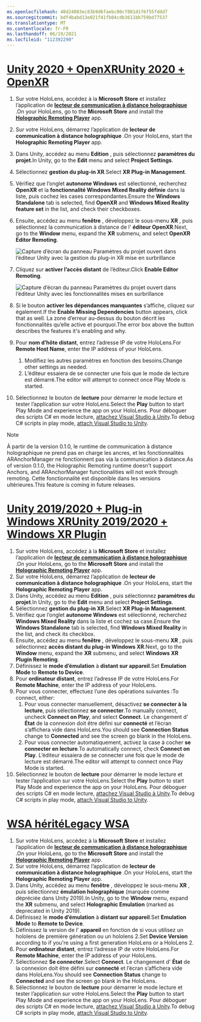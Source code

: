 ```yaml
---
ms.openlocfilehash: 40d24083ec83b9d6faebc00cf801d1f6f55fddd7
ms.sourcegitcommit: bdf4babd13e021f41fb04cdb3611bb759bd77537
ms.translationtype: MT
ms.contentlocale: fr-FR
ms.lasthandoff: 06/19/2021
ms.locfileid: "112392290"
---
```

# <a name="unity-2020--openxr"></a>[<span data-ttu-id="be3ff-101">Unity 2020 + OpenXR</span><span class="sxs-lookup"><span data-stu-id="be3ff-101">Unity 2020 + OpenXR</span></span>](#tab/openxr)

1. <span data-ttu-id="be3ff-102">Sur votre HoloLens, accédez à la **Microsoft Store** et installez l’application de **[lecteur de communication à distance holographique](https://www.microsoft.com/store/p/holographic-remoting-player/9nblggh4sv40)** .</span><span class="sxs-lookup"><span data-stu-id="be3ff-102">On your HoloLens, go to the **Microsoft Store** and install the **[Holographic Remoting Player](https://www.microsoft.com/store/p/holographic-remoting-player/9nblggh4sv40)** app.</span></span>
1. <span data-ttu-id="be3ff-103">Sur votre HoloLens, démarrez l’application de **lecteur de communication à distance holographique** .</span><span class="sxs-lookup"><span data-stu-id="be3ff-103">On your HoloLens, start the **Holographic Remoting Player** app.</span></span>
1. <span data-ttu-id="be3ff-104">Dans Unity, accédez au menu **Edition** , puis sélectionnez **paramètres du projet**.</span><span class="sxs-lookup"><span data-stu-id="be3ff-104">In Unity, go to the **Edit** menu and select **Project Settings**.</span></span>
1. <span data-ttu-id="be3ff-105">Sélectionnez **gestion du plug-in XR**.</span><span class="sxs-lookup"><span data-stu-id="be3ff-105">Select **XR Plug-in Management**.</span></span>
1. <span data-ttu-id="be3ff-106">Vérifiez que l’onglet **autonome Windows** est sélectionné, recherchez **OpenXR** et la **fonctionnalité Windows Mixed Reality définie** dans la liste, puis cochez les cases correspondantes.</span><span class="sxs-lookup"><span data-stu-id="be3ff-106">Ensure the **Windows Standalone** tab is selected, find **OpenXR** and **Windows Mixed Reality feature set** in the list, and check their checkboxes.</span></span>
1. <span data-ttu-id="be3ff-107">Ensuite, accédez au menu **fenêtre** , développez le sous-menu **XR** , puis sélectionnez la communication à distance de l' **éditeur OpenXR**.</span><span class="sxs-lookup"><span data-stu-id="be3ff-107">Next, go to the **Window** menu, expand the **XR** submenu, and select **OpenXR Editor Remoting**.</span></span>

    ![Capture d’écran du panneau Paramètres du projet ouvert dans l’éditeur Unity avec la gestion du plug-in XR mise en surbrillance](../images/openxr-features-img-02.png)

1. <span data-ttu-id="be3ff-109">Cliquez sur **activer l’accès distant** de l’éditeur.</span><span class="sxs-lookup"><span data-stu-id="be3ff-109">Click **Enable Editor Remoting**.</span></span>

    ![Capture d’écran du panneau Paramètres du projet ouvert dans l’éditeur Unity avec les fonctionnalités mises en surbrillance](../images/openxr-features-img-03.png)

1. <span data-ttu-id="be3ff-111">Si le bouton **activer les dépendances manquantes** s’affiche, cliquez sur également.</span><span class="sxs-lookup"><span data-stu-id="be3ff-111">If the **Enable Missing Dependencies** button appears, click that as well.</span></span> <span data-ttu-id="be3ff-112">La zone d’erreur au-dessus du bouton décrit les fonctionnalités qu’elle active et pourquoi.</span><span class="sxs-lookup"><span data-stu-id="be3ff-112">The error box above the button describes the features it's enabling and why.</span></span>
1. <span data-ttu-id="be3ff-113">Pour **nom d’hôte distant**, entrez l’adresse IP de votre HoloLens.</span><span class="sxs-lookup"><span data-stu-id="be3ff-113">For **Remote Host Name**, enter the IP address of your HoloLens.</span></span>
   1. <span data-ttu-id="be3ff-114">Modifiez les autres paramètres en fonction des besoins.</span><span class="sxs-lookup"><span data-stu-id="be3ff-114">Change other settings as needed.</span></span>
   1. <span data-ttu-id="be3ff-115">L’éditeur essaiera de se connecter une fois que le mode de lecture est démarré.</span><span class="sxs-lookup"><span data-stu-id="be3ff-115">The editor will attempt to connect once Play Mode is started.</span></span>
1. <span data-ttu-id="be3ff-116">Sélectionnez le bouton de **lecture** pour démarrer le mode lecture et tester l’application sur votre HoloLens.</span><span class="sxs-lookup"><span data-stu-id="be3ff-116">Select the **Play** button to start Play Mode and experience the app on your HoloLens.</span></span> <span data-ttu-id="be3ff-117">Pour déboguer des scripts C# en mode lecture, [attachez Visual Studio à Unity](/visualstudio/gamedev/unity/get-started/using-visual-studio-tools-for-unity?pivots=windows).</span><span class="sxs-lookup"><span data-stu-id="be3ff-117">To debug C# scripts in play mode, [attach Visual Studio to Unity](/visualstudio/gamedev/unity/get-started/using-visual-studio-tools-for-unity?pivots=windows).</span></span>

> [!NOTE]
> <span data-ttu-id="be3ff-118">À partir de la version 0.1.0, le runtime de communication à distance holographique ne prend pas en charge les ancres, et les fonctionnalités ARAnchorManager ne fonctionnent pas via la communication à distance.</span><span class="sxs-lookup"><span data-stu-id="be3ff-118">As of version 0.1.0, the Holographic Remoting runtime doesn’t support Anchors, and ARAnchorManager functionalities will not work through remoting.</span></span>  <span data-ttu-id="be3ff-119">Cette fonctionnalité est disponible dans les versions ultérieures.</span><span class="sxs-lookup"><span data-stu-id="be3ff-119">This feature is coming in future releases.</span></span>

# <a name="unity-20192020--windows-xr-plugin"></a>[<span data-ttu-id="be3ff-120">Unity 2019/2020 + Plug-in Windows XR</span><span class="sxs-lookup"><span data-stu-id="be3ff-120">Unity 2019/2020 + Windows XR Plugin</span></span>](#tab/winxr)

1. <span data-ttu-id="be3ff-121">Sur votre HoloLens, accédez à la **Microsoft Store** et installez l’application de **[lecteur de communication à distance holographique](https://www.microsoft.com/store/p/holographic-remoting-player/9nblggh4sv40)** .</span><span class="sxs-lookup"><span data-stu-id="be3ff-121">On your HoloLens, go to the **Microsoft Store** and install the **[Holographic Remoting Player](https://www.microsoft.com/store/p/holographic-remoting-player/9nblggh4sv40)** app.</span></span>
1. <span data-ttu-id="be3ff-122">Sur votre HoloLens, démarrez l’application de **lecteur de communication à distance holographique** .</span><span class="sxs-lookup"><span data-stu-id="be3ff-122">On your HoloLens, start the **Holographic Remoting Player** app.</span></span>
1. <span data-ttu-id="be3ff-123">Dans Unity, accédez au menu **Edition** , puis sélectionnez **paramètres du projet**.</span><span class="sxs-lookup"><span data-stu-id="be3ff-123">In Unity, go to the **Edit** menu and select **Project Settings**.</span></span>
1. <span data-ttu-id="be3ff-124">Sélectionnez **gestion du plug-in XR**.</span><span class="sxs-lookup"><span data-stu-id="be3ff-124">Select **XR Plug-in Management**.</span></span>
1. <span data-ttu-id="be3ff-125">Vérifiez que l’onglet **autonome Windows** est sélectionné, recherchez **Windows Mixed Reality** dans la liste et cochez sa case.</span><span class="sxs-lookup"><span data-stu-id="be3ff-125">Ensure the **Windows Standalone** tab is selected, find **Windows Mixed Reality** in the list, and check its checkbox.</span></span>
1. <span data-ttu-id="be3ff-126">Ensuite, accédez au menu **fenêtre** , développez le sous-menu **XR** , puis sélectionnez **accès distant du plug-in Windows XR**.</span><span class="sxs-lookup"><span data-stu-id="be3ff-126">Next, go to the **Window** menu, expand the **XR** submenu, and select **Windows XR Plugin Remoting**.</span></span>
1. <span data-ttu-id="be3ff-127">Définissez le **mode d’émulation** à **distant sur appareil**.</span><span class="sxs-lookup"><span data-stu-id="be3ff-127">Set **Emulation Mode** to **Remote to Device**.</span></span>
1. <span data-ttu-id="be3ff-128">Pour **ordinateur distant**, entrez l’adresse IP de votre HoloLens.</span><span class="sxs-lookup"><span data-stu-id="be3ff-128">For **Remote Machine**, enter the IP address of your HoloLens.</span></span>
1. <span data-ttu-id="be3ff-129">Pour vous connecter, effectuez l’une des opérations suivantes :</span><span class="sxs-lookup"><span data-stu-id="be3ff-129">To connect, either:</span></span>
   1. <span data-ttu-id="be3ff-130">Pour vous connecter manuellement, désactivez **se connecter à la lecture**, puis sélectionnez **se connecter**.</span><span class="sxs-lookup"><span data-stu-id="be3ff-130">To manually connect, uncheck **Connect on Play**, and select **Connect**.</span></span> <span data-ttu-id="be3ff-131">Le changement d' **État** de la connexion doit être défini sur **connecté** et l’écran s’affichera vide dans HoloLens.</span><span class="sxs-lookup"><span data-stu-id="be3ff-131">You should see **Connection Status** change to **Connected** and see the screen go blank in the HoloLens.</span></span>
   1. <span data-ttu-id="be3ff-132">Pour vous connecter automatiquement, activez la case à cocher **se connecter en lecture**.</span><span class="sxs-lookup"><span data-stu-id="be3ff-132">To automatically connect, check **Connect on Play**.</span></span> <span data-ttu-id="be3ff-133">L’éditeur essaiera de se connecter une fois que le mode de lecture est démarré.</span><span class="sxs-lookup"><span data-stu-id="be3ff-133">The editor will attempt to connect once Play Mode is started.</span></span>
1. <span data-ttu-id="be3ff-134">Sélectionnez le bouton de **lecture** pour démarrer le mode lecture et tester l’application sur votre HoloLens.</span><span class="sxs-lookup"><span data-stu-id="be3ff-134">Select the **Play** button to start Play Mode and experience the app on your HoloLens.</span></span> <span data-ttu-id="be3ff-135">Pour déboguer des scripts C# en mode lecture, [attachez Visual Studio à Unity](/visualstudio/gamedev/unity/get-started/using-visual-studio-tools-for-unity?pivots=windows).</span><span class="sxs-lookup"><span data-stu-id="be3ff-135">To debug C# scripts in play mode, [attach Visual Studio to Unity](/visualstudio/gamedev/unity/get-started/using-visual-studio-tools-for-unity?pivots=windows).</span></span>

# <a name="legacy-wsa"></a>[<span data-ttu-id="be3ff-136">WSA hérité</span><span class="sxs-lookup"><span data-stu-id="be3ff-136">Legacy WSA</span></span>](#tab/wsa)

1. <span data-ttu-id="be3ff-137">Sur votre HoloLens, accédez à la **Microsoft Store** et installez l’application de **[lecteur de communication à distance holographique](https://www.microsoft.com/store/p/holographic-remoting-player/9nblggh4sv40)** .</span><span class="sxs-lookup"><span data-stu-id="be3ff-137">On your HoloLens, go to the **Microsoft Store** and install the **[Holographic Remoting Player](https://www.microsoft.com/store/p/holographic-remoting-player/9nblggh4sv40)** app.</span></span>
1. <span data-ttu-id="be3ff-138">Sur votre HoloLens, démarrez l’application de **lecteur de communication à distance holographique** .</span><span class="sxs-lookup"><span data-stu-id="be3ff-138">On your HoloLens, start the **Holographic Remoting Player** app.</span></span>
1. <span data-ttu-id="be3ff-139">Dans Unity, accédez au menu **fenêtre** , développez le sous-menu **XR** , puis sélectionnez **émulation holographique** (marquée comme dépréciée dans Unity 2019).</span><span class="sxs-lookup"><span data-stu-id="be3ff-139">In Unity, go to the **Window** menu, expand the **XR** submenu, and select **Holographic Emulation** (marked as deprecated in Unity 2019).</span></span>
1. <span data-ttu-id="be3ff-140">Définissez le **mode d’émulation** à **distant sur appareil**.</span><span class="sxs-lookup"><span data-stu-id="be3ff-140">Set **Emulation Mode** to **Remote to Device**.</span></span>
1. <span data-ttu-id="be3ff-141">Définissez la version de l' **appareil** en fonction de si vous utilisez un hololens de première génération ou un hololens 2.</span><span class="sxs-lookup"><span data-stu-id="be3ff-141">Set **Device Version** according to if you're using a first generation HoloLens or a HoloLens 2.</span></span>
1. <span data-ttu-id="be3ff-142">Pour **ordinateur distant**, entrez l’adresse IP de votre HoloLens.</span><span class="sxs-lookup"><span data-stu-id="be3ff-142">For **Remote Machine**, enter the IP address of your HoloLens.</span></span>
1. <span data-ttu-id="be3ff-143">Sélectionnez **Se connecter**.</span><span class="sxs-lookup"><span data-stu-id="be3ff-143">Select **Connect**.</span></span> <span data-ttu-id="be3ff-144">Le changement d' **État** de la connexion doit être défini sur **connecté** et l’écran s’affichera vide dans HoloLens.</span><span class="sxs-lookup"><span data-stu-id="be3ff-144">You should see **Connection Status** change to **Connected** and see the screen go blank in the HoloLens.</span></span>
1. <span data-ttu-id="be3ff-145">Sélectionnez le bouton de **lecture** pour démarrer le mode lecture et tester l’application sur votre HoloLens.</span><span class="sxs-lookup"><span data-stu-id="be3ff-145">Select the **Play** button to start Play Mode and experience the app on your HoloLens.</span></span> <span data-ttu-id="be3ff-146">Pour déboguer des scripts C# en mode lecture, [attachez Visual Studio à Unity](/visualstudio/gamedev/unity/get-started/using-visual-studio-tools-for-unity?pivots=windows).</span><span class="sxs-lookup"><span data-stu-id="be3ff-146">To debug C# scripts in play mode, [attach Visual Studio to Unity](/visualstudio/gamedev/unity/get-started/using-visual-studio-tools-for-unity?pivots=windows).</span></span>
